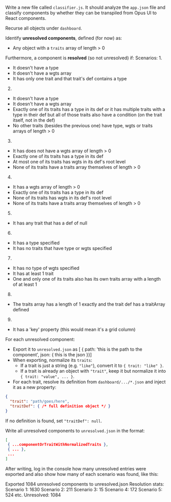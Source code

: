 Write a new file called `classifier.js`. It should analyze the `app.json` file and classify components by whether they can be transpiled from Opus UI to React components.

Recurse all objects under `dashboard`.  

Identify **unresolved components**, defined (for now) as:  
* Any object with a `traits` array of length > 0  

Furthermore, a component is **resolved** (so not unresolved) if:
Scenarios:
1.
* It doesn't have a type
* It doesn't have a wgts array
* It has only one trait and that trait's def contains a type

2.
* It doesn't have a type
* It doesn't have a wgts array
* Exactly one of its traits has a type in its def or it has multiple traits with a type in their def but all of those traits also have a condition (on the trait itself, not in the def)
* No other traits (besides the previous one) have type, wgts or traits arrays of length > 0

3.
* It has does not have a wgts array of length > 0
* Exactly one of its traits has a type in its def
* At most one of its traits has wgts in its def's root level
* None of its traits have a traits array themselves of length > 0

4.
* It has a wgts array of length > 0
* Exactly one of its traits has a type in its def
* None of its traits has wgts in its def's root level
* None of its traits have a traits array themselves of length > 0

5.
* It has any trait that has a def of null

6.
* It has a type specified
* It has no traits that have type or wgts specified

7.
* It has no type of wgts specified
* It has at least 1 trait
* One and only one of its traits also has its own traits array with a length of at least 1

8.
* The traits array has a length of 1 exactly and the trait def has a traitArray defined

9.
* It has a 'key' property (this would mean it's a grid column)

For each unresolved component:  
* Export it to `unresolved.json` as [ { path: 'this is the path to the component', json: { this is the json }}] 
* When exporting, normalize its `traits`:  
  * If a trait is just a string (e.g. `"like"`), convert it to `{ trait: "like" }`.   
  * If a trait is already an object with `"trait"`, keep it but normalize it into `{ trait: "value", ... }`.  
* For each trait, resolve its definition from `dashboard/.../*.json` and inject it as a new property:  
 ```json
 {
   "trait": "path/goes/here",
   "traitDef": { /* full definition object */ }
 }
 ```
 If no definition is found, set `"traitDef": null`.  

Write all unresolved components to `unresolved.json` in the format:  
```json
[
 { ...componentOrTraitWithNormalizedTraits },
 { ... },
 ...
]
```

After writing, log in the console how many unresolved entries were exported and also show how many of each scenario was found, like this:

Exported 1084 unresolved components to unresolved.json
Resolution stats:
  Scenario 1: 1630
  Scenario 2: 211
  Scenario 3: 15
  Scenario 4: 172
  Scenario 5: 524
  etc.
  Unresolved: 1084
